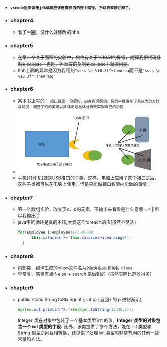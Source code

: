 * **`vscode里面调用jdk编译应该是需要包的整个路径，所以我直接注释了。`**
* ### chapter4
    * 看了一圈，没什么好修改的hhh.<br>
* ### chapter5
    * ~~在第二个关于面积的实验中，始终有关于%10.3f的异常，就算我把代码复制到eclipse下也是，但室友的复制到eclipse下就没问题.~~<br>
    * hhh上面的异常是因为我用的`"ssss \n %10.3f"+theArea`而不是`"ssss \n %10.3f",theArea`;<br>
* ### chapter6
    * 某本书上写的： `接口就是一份契约，由类实现契约。契约中我编写了某些大的方针与前提，而签了约的类可以具体问题具体分析来实现自己的功能`<br>
    * ![interface](https://github.com/anlance/anlance/blob/master/SeaLong/picture/interface.png)<br>
    * 手机(打印机)就是USB接口的子类，这样，电脑上应用了这个接口之后，这些子类都可以在电脑上使用，但是只能做接口权限内能做的事情。<br>
* ### chapter7
    * 第一个数组实验，改变了c、d的元素，不输出来看看是什么意思=.=|||所以我输出了<br>
    * java中的循环是真的不错,大爱这个foreach语法(虽然不灵活)
      ```java
      for(Employee i:employee){//从0开始
            this.salaries += this.salaries+i.earnings();
        }
      ```
* ### chapter8
    * 内部类，编译生成的class文件名为`外嵌类名$内部类名.class`<br>
    * 异常类，感觉有点if-else + search 来做到的（虽然实际比这难得多）<br>
* ### chapter9
    * public static String toString(int i, int p) (返回 i 的 p 进制表示)<br>
      ```java
      System.out.println("2:"+Integer.toString(12345,2));
      ```
      Integer 类在对象中包装了一个基本类型 int 的值。**Integer 类型的对象包含一个 int 类型的字段.**
      此外，该类提供了多个方法，能在 int 类型和 String 类型之间互相转换，还提供了处理 int 类型时非常有用的其他一些常量和方法。<br>
